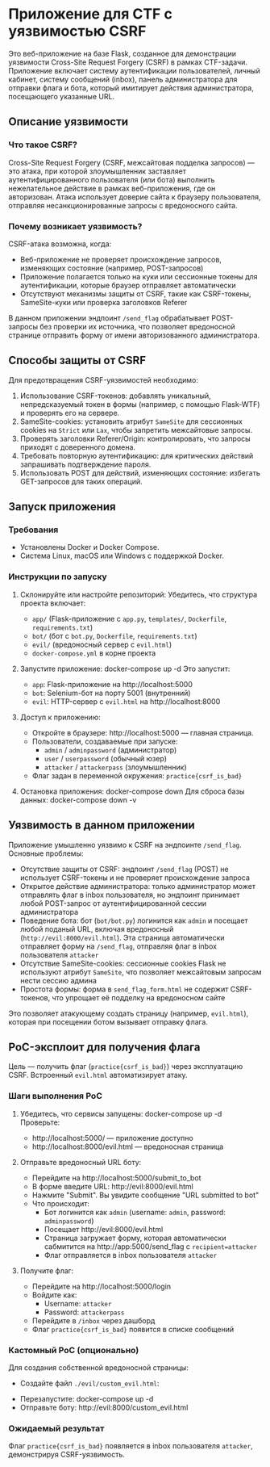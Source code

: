 # Приложение для CTF с уязвимостью CSRF

Это веб-приложение на базе Flask, созданное для демонстрации уязвимости Cross-Site Request Forgery (CSRF) в рамках CTF-задачи. Приложение включает систему аутентификации пользователей, личный кабинет, систему сообщений (inbox), панель администратора для отправки флага и бота, который имитирует действия администратора, посещающего указанные URL.

## Описание уязвимости

### Что такое CSRF?
Cross-Site Request Forgery (CSRF, межсайтовая подделка запросов) — это атака, при которой злоумышленник заставляет аутентифицированного пользователя (или бота) выполнить нежелательное действие в рамках веб-приложения, где он авторизован. Атака использует доверие сайта к браузеру пользователя, отправляя несанкционированные запросы с вредоносного сайта.

### Почему возникает уязвимость?
CSRF-атака возможна, когда:
- Веб-приложение не проверяет происхождение запросов, изменяющих состояние (например, POST-запросов)
- Приложение полагается только на куки или сессионные токены для аутентификации, которые браузер отправляет автоматически
- Отсутствуют механизмы защиты от CSRF, такие как CSRF-токены, SameSite-куки или проверка заголовков Referer

В данном приложении эндпоинт `/send_flag` обрабатывает POST-запросы без проверки их источника, что позволяет вредоносной странице отправить форму от имени авторизованного администратора.

## Способы защиты от CSRF

Для предотвращения CSRF-уязвимостей необходимо:
1. Использование CSRF-токенов: добавлять уникальный, непредсказуемый токен в формы (например, с помощью Flask-WTF) и проверять его на сервере.
2. SameSite-cookies: установить атрибут `SameSite` для сессионных cookies на `Strict` или `Lax`, чтобы запретить межсайтовые запросы.
3. Проверять заголовки Referer/Origin: контролировать, что запросы приходят с доверенного домена.
4. Требовать повторную аутентификацию: для критических действий запрашивать подтверждение пароля.
5. Использовать POST для действий, изменяющих состояние: избегать GET-запросов для таких операций.

## Запуск приложения

### Требования
- Установлены Docker и Docker Compose.
- Система Linux, macOS или Windows с поддержкой Docker.

### Инструкции по запуску
1. Склонируйте или настройте репозиторий:
   Убедитесь, что структура проекта включает:
   - `app/` (Flask-приложение с `app.py`, `templates/`, `Dockerfile`, `requirements.txt`)
   - `bot/` (бот с `bot.py`, `Dockerfile`, `requirements.txt`)
   - `evil/` (вредоносный сервер с `evil.html`)
   - `docker-compose.yml` в корне проекта

2. Запустите приложение:
   docker-compose up -d
   Это запустит:
   - `app`: Flask-приложение на http://localhost:5000
   - `bot`: Selenium-бот на порту 5001 (внутренний)
   - `evil`: HTTP-сервер с `evil.html` на http://localhost:8000

3. Доступ к приложению:
   - Откройте в браузере: http://localhost:5000 — главная страница.
   - Пользователи, создаваемые при запуске:
     - `admin` / `adminpassword` (администратор)
     - `user` / `userpassword` (обычный юзер)
     - `attacker` / `attackerpass` (злоумышленник)
   - Флаг задан в переменной окружения: `practice{csrf_is_bad}`

4. Остановка приложения:
   docker-compose down
   Для сброса базы данных:
   docker-compose down -v

## Уязвимость в данном приложении

Приложение умышленно уязвимо к CSRF на эндпоинте `/send_flag`. Основные проблемы:
- Отсутствие защиты от CSRF: эндпоинт `/send_flag` (POST) не использует CSRF-токены и не проверяет происхождение запроса
- Открытое действие администратора: только администратор может отправлять флаг в inbox пользователя, но эндпоинт принимает любой POST-запрос от аутентифицированной сессии администратора
- Поведение бота: бот (`bot/bot.py`) логинится как `admin` и посещает любой поданый URL, включая вредоносный (`http://evil:8000/evil.html`). Эта страница автоматически отправляет форму на `/send_flag`, отправляя флаг в inbox пользователя `attacker`
- Отсутствие SameSite-cookies: сессионные cookies Flask не используют атрибут `SameSite`, что позволяет межсайтовым запросам нести сессию админа
- Простота формы: форма в `send_flag_form.html` не содержит CSRF-токенов, что упрощает её подделку на вредоносном сайте

Это позволяет атакующему создать страницу (например, `evil.html`), которая при посещении ботом вызывает отправку флага.

## PoC-эксплоит для получения флага

Цель — получить флаг (`practice{csrf_is_bad}`) через эксплуатацию CSRF. Встроенный `evil.html` автоматизирует атаку.

### Шаги выполнения PoC
1. Убедитесь, что сервисы запущены:
   docker-compose up -d
   Проверьте:
   - http://localhost:5000/ — приложение доступно
   - http://localhost:8000/evil.html — вредоносная страница

2. Отправьте вредоносный URL боту:
   - Перейдите на http://localhost:5000/submit_to_bot
   - В форме введите URL: http://evil:8000/evil.html
   - Нажмите "Submit". Вы увидите сообщение "URL submitted to bot"
   - Что происходит:
     - Бот логинится как `admin` (username: `admin`, password: `adminpassword`)
     - Посещает http://evil:8000/evil.html
     - Страница загружает форму, которая автоматически сабмитится на http://app:5000/send_flag с `recipient=attacker`
     - Флаг отправляется в inbox пользователя `attacker`

3. Получите флаг:
   - Перейдите на http://localhost:5000/login
   - Войдите как:
     - Username: `attacker`
     - Password: `attackerpass`
   - Перейдите в `/inbox` через дашборд
   - Флаг `practice{csrf_is_bad}` появится в списке сообщений

### Кастомный PoC (опционально)
Для создания собственной вредоносной страницы:
- Создайте файл `./evil/custom_evil.html`:
  <!DOCTYPE html>
  <html>
  <body>
  <form id="exploit" action="http://app:5000/send_flag" method="POST">
      <input type="hidden" name="recipient" value="attacker">
  </form>
  <script>
      document.getElementById('exploit').submit();
  </script>
  </body>
  </html>
- Перезапустите:
  docker-compose up -d
- Отправьте боту: http://evil:8000/custom_evil.html

### Ожидаемый результат
Флаг `practice{csrf_is_bad}` появляется в inbox пользователя `attacker`, демонстрируя CSRF-уязвимость.